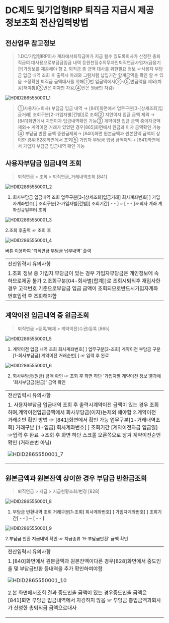 # DC제도 및기업형IRP 퇴직금 지급시 제공 정보조회 전산입력방법
## 전산업무 참고정보
> 1.DC/기업형IRP회사 계좌에서퇴직급여가 지급 될수 있도록회사가 산정한 총퇴직급여 대사용으로부담금입금 내역 등원천징수의무자인퇴직연금사업자(금융기관)가정보를 제공해야 함
> 2. 퇴직금 총 금액 대사를 위한필요 정보
> ☞사용자 부담금 입금 내역 조회 후 출력시 아래와 그림처럼 납입기간 합계금액을 확인 할 수 있음
> →정확한 퇴직금 금액대사를 위해①번 입금액에서②~⑤번금액을 제외(차감)해야함(③번은 이자만 차감,④번은 원금만 차감)
> 
![HDID2865550001_1](HDID2865550001_1.jpg)

> ①사용자(=회사) 부담금 입금 내역 → [841]화면에서 업무구분[3-[상세조회]입금거래] 조회구분[2-가입자별[건별]]로 조회② 지연이자 입금 금액 제외 → [841]화면에서 지연이자 입금내역확인 가능③ 계약이전 입금 금액 중이자금액 제외→ 계약이전 거래가 있었던 경우[865]화면에서 원금과 이자 금액확인 가능④ 부담금 반환 금액 중원금제외→ [840]화면 원본금액과 원본잔액 금액이 상이한 경우[828]화면에서 조회⑤ 가입자 부담금 입금 금액제외→ [841]화면에서 가입자 부담금 입금내역 확인 가능
## 사용자부담금 입금내역 조회
> 퇴직연금 > 조회 > 퇴직연금_거래내역조회 [841]

![HDID2865550001_2](HDID2865550001_2.jpg)

1. 회사부담금 입금내역 조회
업무구분[3-[상세조회]입금거래]
회사계좌번호[ ]
가입자계좌번호[ ]
조회구분[2-가입자별[건별]]
조회기간[ - - ] ~ [ - - ]☞회사 계좌 계좌신규일부터 조회

![HDID2865550001_3](HDID2865550001_3.jpg)

2.조회 후출력
☞ 조회 후

![HDID2865550001_4](HDID2865550001_4.jpg)

버튼 이용하여 '퇴직연금 부담금 납부내역' 출력

<table><tbody><tr>
<td>
전산입력시 유의사항</td></tr><tr>
<td>1.조회 정보 중 가입자 부담금이 있는 경우 가입자부담금은 개인정보에 속하므로제공 불가
2.조회구분[04-회사별[합계]]로 조회시퇴직후 재입사한경우 고객번호 기준으로부담금 입금 금액이 조회되므로반드시가입자계좌번호입력 후 조회해야함</td></tr></tbody>
</table>


## 계약이전 입금내역 중 원금조회
> 퇴직연금 >등록/해제 > 계약이전(수관)등록 [865]

![HDID2865550001_5](HDID2865550001_5.jpg)

1. 계약이전 입금 내역 조회
회사계좌번호[ ]
업무구분[2-조회]
계약이전 부담금 구분[1-회사부담금]
계약이전 거래순번[ ] ☞ 입력 후 완료

![HDID2865550001_6](HDID2865550001_6.jpg)

2. 회사부담금(원금) 금액 확인
☞ 조회 후 화면 하단 '가입자별 계약이전 정보'결과에 '회사부담금(원금)' 금액 확인

<table><tbody><tr>
<td>
전산입력시 유의사항</td></tr><tr>
<td>1. 사용자부담금 입금내역 조회 후 출력시계약이전 금액이 있는 경우 조회하며,계약이전입금금액에서 회사부담금(이자)는제외 해야함
2.계약이전 거래순번 확인 방법
☞ [841]화면에서 확인 가능
업무구분[1-거래내역조회] 거래구분 [1-입금] 회사계좌번호[ ] 조회기간 [계약이전자금 입금일]☞입력 후 완료
→조회 후 화면 하단 스크롤 오른쪽으로 당겨 계약이전순번 확인 (거래순번 아님)

![HDID2865550001_7](HDID2865550001_7.jpg)
</td></tr></tbody>
</table>


## 원본금액과 원본잔액 상이한 경우 부담금 반환금조회
> 퇴직연금 > 지급 > 지급현황조회/변경 [828]

![HDID2865550001_8](HDID2865550001_8.jpg)

1. 부담금 반환내역 조회
거래구분[1-조회]
회사계좌번호[ ]
가입자계좌번호[ ]
조회기간[ - - ] ~ [ - - ]

![HDID2865550001_9](HDID2865550001_9.jpg)

2.부담금 반환 지급내역 확인
☞ 지급종류 '9-부담금반환' 금액 확인

<table><tbody><tr>
<td>
전산입력시 유의사항</td></tr><tr>
<td>1.[840]화면에서 원본금액과 원본잔액이다른 경우[828]화면에서 중도인출 및 부담금반환 등내역을 추가 확인하여야함

![HDID2865550001_10](HDID2865550001_10.jpg)

2.본 화면에서조회 결과 중도인출 금액이 있는 경우중도인출 금액은 [841]화면 부담금 입금내역에서 차감하지 않음
☞ 부담금 총입금액과회사가 산정한 총퇴직금 금액으로대사</td></tr></tbody>
</table>


